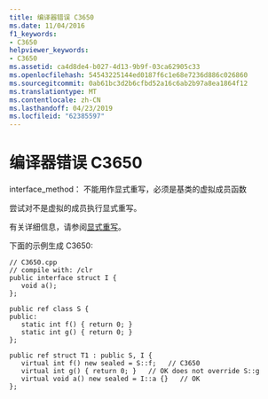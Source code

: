 ```yaml
---
title: 编译器错误 C3650
ms.date: 11/04/2016
f1_keywords:
- C3650
helpviewer_keywords:
- C3650
ms.assetid: ca4d8de4-b027-4d13-9b9f-03ca62905c33
ms.openlocfilehash: 54543225144ed0187f6c1e68e7236d886c026860
ms.sourcegitcommit: 0ab61bc3d2b6cfbd52a16c6ab2b97a8ea1864f12
ms.translationtype: MT
ms.contentlocale: zh-CN
ms.lasthandoff: 04/23/2019
ms.locfileid: "62385597"
---
```

# <a name="compiler-error-c3650"></a>编译器错误 C3650

interface_method： 不能用作显式重写，必须是基类的虚拟成员函数

尝试对不是虚拟的成员执行显式重写。

有关详细信息，请参阅[显式重写](../../extensions/explicit-overrides-cpp-component-extensions.md)。

下面的示例生成 C3650:

```
// C3650.cpp
// compile with: /clr
public interface struct I {
   void a();
};

public ref class S {
public:
   static int f() { return 0; }
   static int g() { return 0; }
};

public ref struct T1 : public S, I {
   virtual int f() new sealed = S::f;   // C3650
   virtual int g() { return 0; }   // OK does not override S::g
   virtual void a() new sealed = I::a {}   // OK
};
```